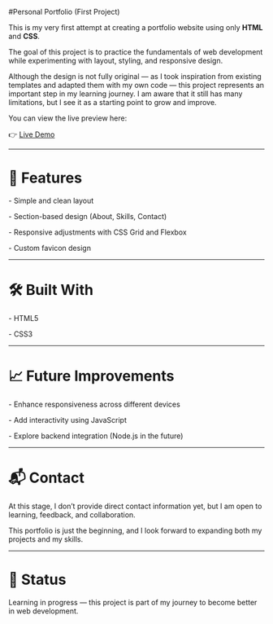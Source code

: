 #Personal Portfolio (First Project)



This is my very first attempt at creating a portfolio website using only **HTML** and **CSS**.  

The goal of this project is to practice the fundamentals of web development while experimenting with layout, styling, and responsive design.



Although the design is not fully original — as I took inspiration from existing templates and adapted them with my own code — this project represents an important step in my learning journey. I am aware that it still has many limitations, but I see it as a starting point to grow and improve.

You can view the live preview here:  

👉 [Live Demo](https://felixjackquinkwokkenzi.github.io/Responsive-Personal-Portfolio/)



---



# 🚀 Features

\- Simple and clean layout

\- Section-based design (About, Skills, Contact)

\- Responsive adjustments with CSS Grid and Flexbox

\- Custom favicon design



---



# 🛠️ Built With

\- HTML5  

\- CSS3  



---



# 📈 Future Improvements

\- Enhance responsiveness across different devices

\- Add interactivity using JavaScript

\- Explore backend integration (Node.js in the future)



---



# 📬 Contact

At this stage, I don’t provide direct contact information yet, but I am open to learning, feedback, and collaboration.  

This portfolio is just the beginning, and I look forward to expanding both my projects and my skills.



---



# 🌱 Status

Learning in progress — this project is part of my journey to become better in web development.



